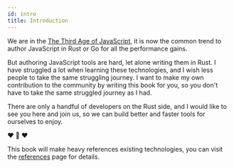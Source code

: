 ```yaml
---
id: intro
title: Introduction
---
```


We are in the [The Third Age of JavaScript](https://www.swyx.io/js-third-age/),
it is now the common trend to author JavaScript in Rust or Go for all the performance gains.

But authoring JavaScript tools are hard, let alone writing them in Rust.
I have struggled a lot when learning these technologies,
and I wish less people to take the same struggling journey.
I want to make my own contribution to the community by writing this book for you,
so you don't have to take the same struggled journey as I had.

There are only a handful of developers on the Rust side, and I would like to see you here and join us,
so we can build better and faster tools for ourselves to enjoy.

❤️  🦀 ❤️

This book will make heavy references existing technologies, you can visit the [references](/docs/references) page for details.
